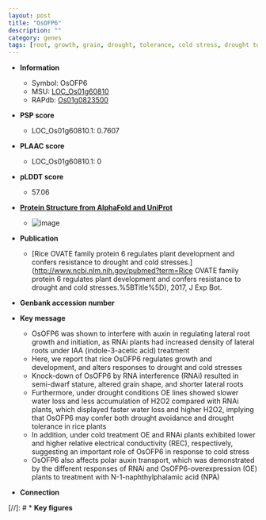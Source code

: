 ```yaml
---
layout: post
title: "OsOFP6"
description: ""
category: genes
tags: [root, growth, grain, drought, tolerance, cold stress, drought tolerance, auxin, stress, iaa, auxin transport, lateral root, water loss, IAA]
---
```


* **Information**  
    + Symbol: OsOFP6  
    + MSU: [LOC_Os01g60810](http://rice.plantbiology.msu.edu/cgi-bin/ORF_infopage.cgi?orf=LOC_Os01g60810)  
    + RAPdb: [Os01g0823500](http://rapdb.dna.affrc.go.jp/viewer/gbrowse_details/irgsp1?name=Os01g0823500)  

* **PSP score**  
    + LOC_Os01g60810.1: 0.7607 

* **PLAAC score**  
    + LOC_Os01g60810.1: 0 

* **pLDDT score**
    + 57.06

* **[Protein Structure from AlphaFold and UniProt](https://www.uniprot.org/uniprotkb/Q5JN79/entry#structure)**
    + ![image](https://ricepsp.github.io/images/Q5/AF-Q5JN79-F1.png)

* **Publication**  
    + [Rice OVATE family protein 6 regulates plant development and confers resistance to drought and cold stresses.](http://www.ncbi.nlm.nih.gov/pubmed?term=Rice OVATE family protein 6 regulates plant development and confers resistance to drought and cold stresses.%5BTitle%5D), 2017, J Exp Bot.

* **Genbank accession number**  

* **Key message**  
    + OsOFP6 was shown to interfere with auxin in regulating lateral root growth and initiation, as RNAi plants had increased density of lateral roots under IAA (indole-3-acetic acid) treatment
    + Here, we report that rice OsOFP6 regulates growth and development, and alters responses to drought and cold stresses
    + Knock-down of OsOFP6 by RNA interference (RNAi) resulted in semi-dwarf stature, altered grain shape, and shorter lateral roots
    + Furthermore, under drought conditions OE lines showed slower water loss and less accumulation of H2O2 compared with RNAi plants, which displayed faster water loss and higher H2O2, implying that OsOFP6 may confer both drought avoidance and drought tolerance in rice plants
    + In addition, under cold treatment OE and RNAi plants exhibited lower and higher relative electrical conductivity (REC), respectively, suggesting an important role of OsOFP6 in response to cold stress
    + OsOFP6 also affects polar auxin transport, which was demonstrated by the different responses of RNAi and OsOFP6-overexpression (OE) plants to treatment with N-1-naphthylphalamic acid (NPA)

* **Connection**  

[//]: # * **Key figures**  


